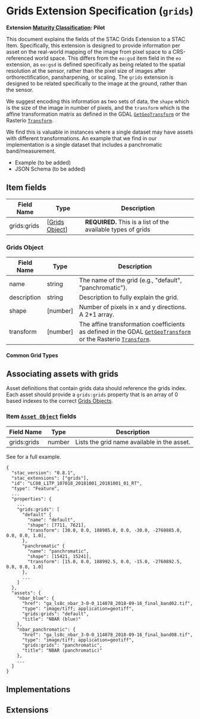 # Grids Extension Specification (`grids`)

**Extension [Maturity Classification](../README.md#extension-maturity): Pilot**

This document explains the fields of the STAC Grids Extension to a STAC Item. Specifically, this extension is designed to provide information per asset on the real-world mapping of the image from pixel space to a CRS-referenced world space. This differs from the `eo:gsd` item field in the `eo` extension, as `eo:gsd` is defined specifically as being related to the spatial resolution at the sensor, rather than the pixel size of images after orthorectification, pansharpening, or scaling. The `grids` extension is designed to be related specifically to the image at the ground, rather than the sensor. 

We suggest encoding this information as two sets of data, the `shape` which is the size of the image in number of pixels, and the `transform` which is the affine transformation matrix as defined in the GDAL [`GetGeoTransform`](https://gdal.org/api/gdaldataset_cpp.html#_CPPv4N11GDALDataset15GetGeoTransformEPd) or the Rasterio [`Transform`](https://rasterio.readthedocs.io/en/stable/api/rasterio.io.html#rasterio.io.BufferedDatasetWriter.transform). 

We find this is valuable in instances where a single dataset may have assets with different transformations. An example that we find in our implementation is a single dataset that includes a panchromatic band/measurement. 

   - Example (to be added)
   - JSON Schema (to be added)

## Item fields

| Field Name       | Type                     | Description |
| ---------------- | ------------------------ | ----------- |
| grids:grids      | [[Grids Object](#grids-object)]| **REQUIRED.** This is a list of the available types of grids  |


### Grids Object

| Field Name          | Type   | Description                                                  |
| ------------------- | ------ | ------------------------------------------------------------ |
| name                | string | The name of the grid (e.g., "default", "panchromatic"). |
| description         | string | Description to fully explain the grid. |
| shape                 | [number] | Number of pixels in x and y directions. A 2*1 array. |
| transform            | [number] | The affine transformation coefficients as defined in the GDAL [`GetGeoTransform`](https://gdal.org/api/gdaldataset_cpp.html#_CPPv4N11GDALDataset15GetGeoTransformEPd) or the Rasterio [`Transform`](https://rasterio.readthedocs.io/en/stable/api/rasterio.io.html#rasterio.io.BufferedDatasetWriter.transform).   |


#### Common Grid Types


## Associating assets with grids

Asset definitions that contain grids data should reference the grids index. Each asset should provide a `grids:grids` property that is an array of 0 based indexes to the correct [Grids Objects](#grids-object).

### Item [`Asset Object`](../../item-spec/item-spec.md#asset-object) fields
| Field Name | Type     | Description                                  |
| ---------- | -------- | -------------------------------------------- |
| grids:grids   | number | Lists the grid name available in the asset. |

See <example-to-be-done> for a full example.
```
{
  "stac_version": "0.8.1",
  "stac_extensions": ["grids"],
  "id": "LC08_L1TP_107018_20181001_20181001_01_RT",
  "type": "Feature",
  ...
  "properties": {
    ...
    "grids:grids": [
      "default" {
        "name": "default",
        "shape": [7711, 7621],
        "transform": [30.0, 0.0, 188985.0, 0.0, -30.0, -2760885.0, 0.0, 0.0, 1.0],
      },
      "panchromatic" {
        "name": "panchromatic",
        "shape": [15421, 15241],
        "transform": [15.0, 0.0, 188992.5, 0.0, -15.0, -2760892.5, 0.0, 0.0, 1.0]
      },
      ...
    ]
  },
  "assets": {
    "nbar_blue": {
      "href": "ga_ls8c_nbar_3-0-0_114078_2018-09-16_final_band02.tif",
      "type": "image/tiff; application=geotiff",
      "grids:grids": "default",
      "title": "NBAR (blue)"
    },
    "nbar_panchromatic": {
      "href": "ga_ls8c_nbar_3-0-0_114078_2018-09-16_final_band08.tif",
      "type": "image/tiff; application=geotiff",
      "grids:grids": "panchromatic",
      "title": "NBAR (panchromatic)"
    },
    ...
  }
}
```


## Implementations


## Extensions